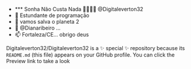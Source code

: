 - *** Sonha Não Custa Nada 🙏🙇‍♂️🙌 @Digitaleverton32
- 👀 Estundante de programação 
- 🌱 vamos salva o planeta 2
- 💞️ @Dianaribeiro ...
- 📫 Fortaleza/CE...
obrigo deus

Digitaleverton32/Digitaleverton32 is a ✨ special ✨ repository because its `README.md` (this file) appears on your GitHub profile.
You can click the Preview link to take a look